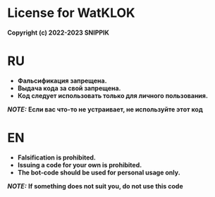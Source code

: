 # License for WatKLOK
**Copyright (c) 2022-2023 SNIPPIK**

# RU
- **Фальсификация запрещена.**
- **Выдача кода за свой запрещена.**
- **Код следует использовать только для личного пользования.**

**_NOTE:_**  **Если вас что-то не устраивает, не используйте этот код**
# EN
- **Falsification is prohibited.**
- **Issuing a code for your own is prohibited.**
- **The bot-code should be used for personal usage only.**

**_NOTE:_**  **If something does not suit you, do not use this code**
